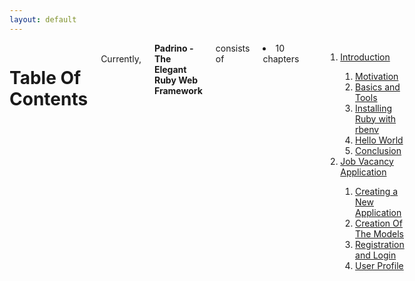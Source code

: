 ```yaml
---
layout: default
---
```

<div class="row">
  <div class="twelve columns">
    <h1>Table Of Contents</h1>
    <br>
    Currently, <strong>Padrino - The Elegant Ruby Web Framework</strong> consists of
    <li class="info badge">10 chapters</li>
    <hr>
    <ol>
      <li><a href="/01-00-introduction.html">Introduction</a></li>
      <ol>
        <li><a href="/01-01-motivation.html">Motivation</a></li>
        <li><a href="/01-02-basics-and-tools.html">Basics and Tools</a></li>
        <li><a href="/01-03-installing-ruby-with-rbenv.html">Installing Ruby with rbenv</a></li>
        <li><a href="/01-04-hello-world.html">Hello World</a></li>
        <li><a href="/01-05-conclusion.html">Conclusion</a></li>
      </ol>
      <li><a href="/02-00-job-vacancy-application.html">Job Vacancy Application</a></li>
      <ol>
        <li><a href="/02-01-creating-a-new-application.html">Creating a New Application</a></li>
        <li><a href="/02-02-creation-of-models.html">Creation Of The Models</a></li>
        <li><a href="/02-03-user-login-and-registration.html">Registration and Login</a></li>
        <li><a href="/02-04-user-profile.html">User Profile</a></li>
      </ol>
    </ol>
  </div>
</div>
